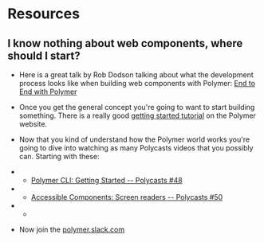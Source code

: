 # Resources

## I know nothing about web components, where should I start?

- Here is a great talk by Rob Dodson talking about what the development process looks like when building web components with Polymer: [End to End with Polymer](https://www.youtube.com/watch?v=1f_Tj_JnStA)

- Once you get the general concept you're going to want to start building something. There is a really good [getting started tutorial](https://www.polymer-project.org/1.0/start/first-element/intro) on the Polymer website.

- Now that you kind of understand how the Polymer world works you're going to dive into watching as many Polycasts videos that you possibly can.  Starting with these:

- - [Polymer CLI: Getting Started -- Polycasts #48](https://youtu.be/pj2lmXVa84U)
- - [Accessible Components: Screen readers -- Polycasts #50](https://www.youtube.com/watch?v=Lktz1KXbTOU)
- - 

- Now join the [polymer.slack.com](polymer.slack.com)
